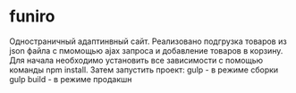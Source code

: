 # funiro

Одностраничный адаптинвный сайт. Реализовано подгрузка товаров из json файла с пмомощью ajax запроса и добавление товаров в корзину.
Для начала необходимо установить все зависимости с помощью команды npm install.
Затем запустить проект:
gulp - в режиме сборки
gulp build - в режиме продакшн
